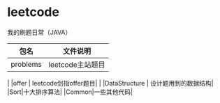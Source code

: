 # leetcode

我的刷题日常（JAVA）





包名             |        文件说明
|  ----         | ----                      |
|problems        |     leetcode主站题目         |
|
|offer           |     leetcode剑指offer题目|
|
|DataStructure   |     设计题用到的数据结构|
|Sort|十大排序算法|
|Common|一些其他代码|